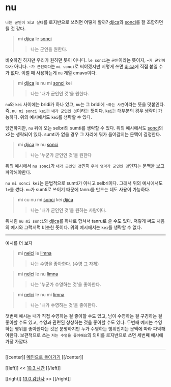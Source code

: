 # nu

`나는 군인이 되고 싶다`를 로지반으로 쓰려면 어떻게 할까? [djica]와 [sonci]를 잘 조합하면 될 것 같다.

> mi [djica] le [sonci]
>> 나는 군인을 원한다.

비슷하긴 하지만 우리가 원하던 뜻이 아니다. `le sonci`는 `군인`이라는 뜻이지, `~가 군인이다`가 아니다. `~가 군인이다`는 `mi sonci`로 써야겠지만 저렇게 쓰면 [djica]에 직접 붙일 수가 없다. 이럴 때 사용하는게 `nu` 계열 cmavo이다.

> mi [djica] le nu mi [sonci] kei
>> 나는 '내가 군인인 것'을 원한다.

`nu`와 `kei` 사이에는 bridi가 하나 있고, `nu`는 그 bridi에 `~하는 사건`이라는 뜻을 덧붙인다. 즉, `nu mi sonci kei`는 `내가 군인인 것`이라는 뜻이다. `kei`는 대부분의 경우 생략이 가능하다. 위의 예시에서도 `kei`를 생략할 수 있다.

당연하지만, `nu` 뒤에 오는 selbri의 sumti를 생략할 수 있다. 위의 예시에서도 [sonci]의 x2는 생략되어 있다. sumti가 없을 경우 그 자리에 뭐가 들어갈지는 문맥이 결정한다.

> mi [djica] le nu [sonci]
>> 나는 '누군가 군인인 것'을 원한다

위의 예시에서 `nu sonci`가 `내가 군인인 것`인지 `우리 엄마가 군인인 것`인지는 문맥을 보고 파악해야한다.

`nu mi sonci kei`는 문법적으로 sumti가 아니고 selbri이다. 그래서 위의 예시에서도 `le`를 썼다. `nu`가 sumti로 쓰이기 때문에 tanru를 만드는 데도 사용이 가능하다.

> mi cu nu mi [sonci] kei [djica]
>> 나는 '내가 군인인 것'을 원하는 사람이다.

위처럼 `nu mi sonci`와 [djica]를 하나로 합쳐서 tanru로 쓸 수도 있다. 저렇게 써도 처음의 예시와 그럭저럭 비슷한 뜻이다. 위의 예시에서는 `kei`를 생략할 수 없다.

---

예시를 더 보자

> mi [nelci] le [limna]
>> 나는 수영을 좋아한다. (수영 그 자체)

> mi [nelci] le nu [limna]
>> 나는 '누군가 수영하는 것'을 좋아한다.

> mi [nelci] le nu mi [limna]
>> 나는 '내가 수영하는 것'을 좋아한다.

첫번째 예시는 내가 직접 수영하는 걸 좋아할 수도 있고, 남이 수영하는 걸 구경하는 걸 좋아할 수도 있고, 수영과 관련된 상상하는 것을 좋아할 수도 있다. 두번째 예시는 수영하는 행위를 좋아한다는 것은 분명하지만 누가 수영하는 행위인지는 문맥에 따라 파악해야한다. 보편적으로 쓰는 `저는 수영을 좋아해요`의 의미를 로지반으로 쓰면 세번째 예시에 가장 가깝다.

---

[[center]]
[메인으로 돌아가기](index.html)
[[/center]]

[[left]]
<< [10.3.시간](10_03_시공간_범위.html)
[[/left]]

[[right]]
[13.0.감탄사](13_00_감탄사.html) >>
[[/right]]

[djica]: gismu.html#djica
[sonci]: gismu.html#sonci
[nelci]: gismu.html#nelci
[limna]: gismu.html#limna
